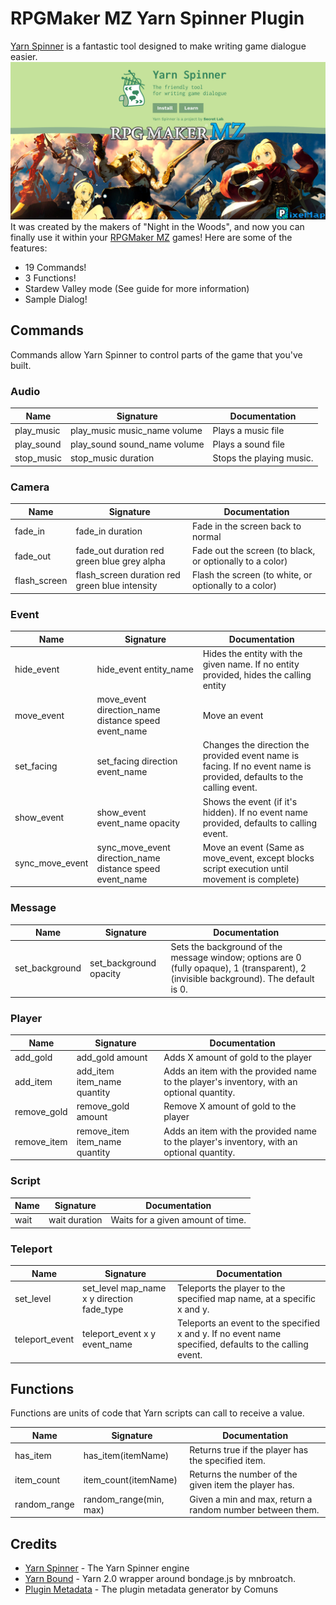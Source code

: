 # RPGMaker MZ Yarn Spinner Plugin

[Yarn Spinner](https://yarnspinner.dev/) is a fantastic tool designed to make writing game dialogue easier.
![banner](plugin-yarn-spinner.png)It was created by the makers of "Night in the Woods", and now you can finally use it within your [RPGMaker MZ](https://www.rpgmakerweb.com/products/rpg-maker-mz) games! 
Here are some of the features:

* 19 Commands!
* 3 Functions!
* Stardew Valley mode (See guide for more information)
* Sample Dialog!

## Commands
Commands allow Yarn Spinner to control parts of the game that you've built.

### Audio

| Name       | Signature                    | Documentation            |
| ---------- | ---------------------------- | ------------------------ |
| play_music | play_music music_name volume | Plays a music file       |
| play_sound | play_sound sound_name volume | Plays a sound file       |
| stop_music | stop_music duration          | Stops the playing music. |

### Camera

| Name         | Signature                                      | Documentation                                            |
| ------------ | ---------------------------------------------- | -------------------------------------------------------- |
| fade_in      | fade_in duration                               | Fade in the screen back to normal                        |
| fade_out     | fade_out duration red green blue grey alpha    | Fade out the screen (to black, or optionally to a color) |
| flash_screen | flash_screen duration red green blue intensity | Flash the screen (to white, or optionally to a color)    |

### Event

| Name            | Signature                                                | Documentation                                                                                                          |
| --------------- | -------------------------------------------------------- | ---------------------------------------------------------------------------------------------------------------------- |
| hide_event      | hide_event entity_name                                   | Hides the entity with the given name.  If no entity provided, hides the calling entity                                 |
| move_event      | move_event direction_name distance speed event_name      | Move an event                                                                                                          |
| set_facing      | set_facing direction event_name                          | Changes the direction the provided event name is facing.  If no event name is provided, defaults to the calling event. |
| show_event      | show_event event_name opacity                            | Shows the event (if it's hidden).  If no event name provided, defaults to calling event.                               |
| sync_move_event | sync_move_event direction_name distance speed event_name | Move an event (Same as move_event, except blocks script execution until movement is complete)                          |

### Message

| Name           | Signature              | Documentation                                                                                                                         |
| -------------- | ---------------------- | ------------------------------------------------------------------------------------------------------------------------------------- |
| set_background | set_background opacity | Sets the background of the message window; options are 0 (fully opaque), 1 (transparent), 2 (invisible background). The default is 0. |

### Player

| Name        | Signature                      | Documentation                                                                             |
| ----------- | ------------------------------ | ----------------------------------------------------------------------------------------- |
| add_gold    | add_gold amount                | Adds X amount of gold to the player                                                       |
| add_item    | add_item item_name quantity    | Adds an item with the provided name to the player's inventory, with an optional quantity. |
| remove_gold | remove_gold amount             | Remove X amount of gold to the player                                                     |
| remove_item | remove_item item_name quantity | Adds an item with the provided name to the player's inventory, with an optional quantity. |

### Script

| Name  | Signature     | Documentation                     |
| ----- | ------------- | --------------------------------- |
| wait  | wait duration | Waits for a given amount of time. |

### Teleport

| Name           | Signature                                  | Documentation                                                                                            |
| -------------- | ------------------------------------------ | -------------------------------------------------------------------------------------------------------- |
| set_level      | set_level map_name x y direction fade_type | Teleports the player to the specified map name, at a specific x and y.                                   |
| teleport_event | teleport_event x y event_name              | Teleports an event to the specified x and y.  If no event name specified, defaults to the calling event. |

## Functions
Functions are units of code that Yarn scripts can call to receive a value.

| Name         | Signature              | Documentation                                             |
| ------------ | ---------------------- | --------------------------------------------------------- |
| has_item     | has_item(itemName)     | Returns true if the player has the specified item.        |
| item_count   | item_count(itemName)   | Returns the number of the given item the player has.      |
| random_range | random_range(min, max) | Given a min and max, return a random number between them. |


## Credits

* [Yarn Spinner](https://yarnspinner.dev/) - The Yarn Spinner engine
* [Yarn Bound](https://github.com/mnbroatch/yarn-bound) - Yarn 2.0 wrapper around bondage.js by mnbroatch.
* [Plugin Metadata](https://github.com/comuns-rpgmaker/plugin-metadata) - The plugin metadata generator by Comuns
